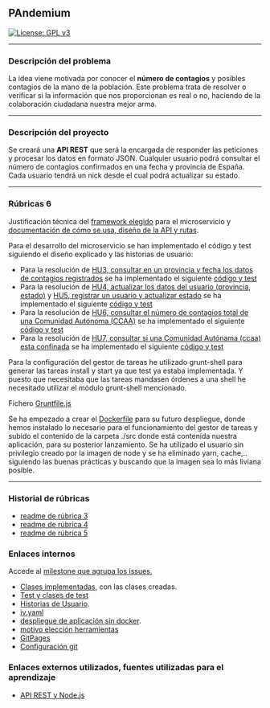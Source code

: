 
## PAndemium
[![License: GPL v3](https://img.shields.io/badge/License-GPLv3-blue.svg)](https://www.gnu.org/licenses/gpl-3.0)

---

### Descripción del problema

La idea viene motivada por conocer el **número de contagios** y posibles contagios de la mano de la población. Este problema trata de resolver o verificar si la información que nos proporcionan es real o no, haciendo de la colaboración ciudadana nuestra mejor arma.

---

### Descripción del proyecto

Se creará una **API REST** que será la encargada de responder las peticiones y procesar los datos en formato JSON. Cualquier usuario podrá consultar el número de contagios confirmados en una fecha y provincia de España. Cada usuario tendrá un nick desde el cual podrá actualizar su
estado.

---

### Rúbricas 6

Justificación técnica del [framework elegido](docs/just_fra_mic.md) para el microservicio y [documentación de cómo se usa, diseño de la API y rutas](docs/uso_di_ru.md).
 
Para el desarrollo del microservicio se han implementado el código y test
siguiendo el diseño explicado y las historias de usuario:
 
- Para la resolución de [HU3, consultar en un provincia y fecha los datos de contagios registrados](https://github.com/DanielRuizMed/PAndemium/issues/38) se ha implementado el siguiente [código y test](docs/co_te_hu3.md)
- Para la resolución de [HU4, actualizar los datos del usuario (provincia, estado)](https://github.com/DanielRuizMed/PAndemium/issues/39) y [HU5, registrar un usuario y actualizar estado](https://github.com/DanielRuizMed/PAndemium/issues/40) se ha implementado el siguiente [código y test](docs/co_te_hu45.md)
- Para la resolución de [HU6, consultar el número de contagios total de una Comunidad Autónoma (CCAA)](https://github.com/DanielRuizMed/PAndemium/issues/83) se ha implementado el siguiente [código y test](docs/co_te_hu6.md)
- Para la resolución de [HU7, consultar si una Comunidad Autónama (ccaa) esta confinada](https://github.com/DanielRuizMed/PAndemium/issues/84) se ha implementado el siguiente [código y test](docs/co_te_hu7.md)
 
Para la configuración del gestor de tareas he utilizado grunt-shell para generar las tareas install y start ya que test ya estaba implementada. Y puesto que necesitaba que las tareas mandasen órdenes a una shell he necesitado utilizar el módulo grunt-shell mencionado.
 
Fichero [Gruntfile.js](Gruntfile.js)
 
Se ha empezado a crear el [Dockerfile](Dockerfile.api) para su futuro despliegue, donde hemos instalado lo necesario para el funcionamiento del gestor de tareas y subido el contenido de la carpeta ./src donde está contenida nuestra aplicación, para su posterior lanzamiento. Se ha utilizado el usuario sin privilegio creado por la imagen de node y se ha eliminado yarn, cache,.. siguiendo las buenas prácticas y buscando que la imagen sea lo más liviana posible.

---

### Historial de rúbricas

- [readme de rúbrica 3](docs/rub3.md)
- [readme de rúbrica 4](docs/rub4.md)
- [readme de rúbrica 5](docs/rub5.md)

### Enlaces internos

Accede al [milestone que agrupa los issues.](https://github.com/DanielRuizMed/PAndemium/milestone/12)

- [Clases implementadas](src/class), con las clases creadas.
- [Test y clases de test](test)
- [Historias de Usuario](https://github.com/DanielRuizMed/PAndemium/milestone/9).
- [iv.yaml](iv.yaml)
- [despliegue de aplicación sin docker](docs/despliegue.md).
- [motivo elección herramientas](docs/motivo.md)
- [GitPages](https://danielruizmed.github.io/PAndemium/)
- [Configuración git](https://github.com/DanielRuizMed/PAndemium/blob/master/docs/config.md)

### Enlaces externos utilizados, fuentes utilizadas para el aprendizaje
- [API REST y Node.js](https://www.youtube.com/watch?v=bK3AJfs7qNY)